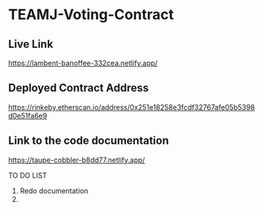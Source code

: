 # TEAMJ-Voting-Contract


## Live Link
https://lambent-banoffee-332cea.netlify.app/

## Deployed Contract Address
https://rinkeby.etherscan.io/address/0x251e18258e3fcdf32767afe05b5398d0e51fa6e9

## Link to the code documentation
https://taupe-cobbler-b8dd77.netlify.app/


TO DO LIST
1. Redo documentation
2. 
